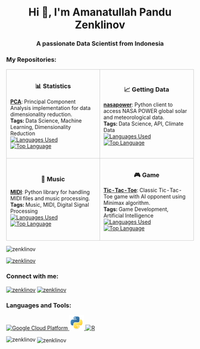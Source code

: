 <h1 align="center">Hi 👋, I'm Amanatullah Pandu Zenklinov</h1>
<h3 align="center">A passionate Data Scientist from Indonesia</h3>

<h3 align="left">My Repositories:</h3>

<table>
  <tr>
    <td style="padding: 10px; border: 1px solid #ccc; border-radius: 5px;">
      <h3 align="center">📊 Statistics</h3>
      <p>
        <a href="https://github.com/zenklinov/PCA"><strong>PCA</strong></a>: Principal Component Analysis implementation for data dimensionality reduction.
        <br>
        <strong>Tags:</strong> Data Science, Machine Learning, Dimensionality Reduction
        <br>
        <a href="https://github.com/zenklinov/PCA"><img src="https://img.shields.io/github/languages/count/zenklinov/PCA" alt="Languages Used"></a>
        &nbsp;
        <a href="https://github.com/zenklinov/PCA"><img src="https://img.shields.io/github/languages/top/zenklinov/PCA" alt="Top Language"></a>
      </p>
    </td>
    <td style="padding: 10px; border: 1px solid #ccc; border-radius: 5px;">
      <h3 align="center">📈 Getting Data</h3>
      <p>
        <a href="https://github.com/zenklinov/nasapower"><strong>nasapower</strong></a>: Python client to access NASA POWER global solar and meteorological data.
        <br>
        <strong>Tags:</strong> Data Science, API, Climate Data
        <br>
        <a href="https://github.com/zenklinov/nasapower"><img src="https://img.shields.io/github/languages/count/zenklinov/nasapower" alt="Languages Used"></a>
        &nbsp;
        <a href="https://github.com/zenklinov/nasapower"><img src="https://img.shields.io/github/languages/top/zenklinov/nasapower" alt="Top Language"></a>
      </p>
    </td>
  </tr>
  <tr>
    <td style="padding: 10px; border: 1px solid #ccc; border-radius: 5px;">
      <h3 align="center">🎵 Music</h3>
      <p>
        <a href="https://github.com/zenklinov/MIDI"><strong>MIDI</strong></a>: Python library for handling MIDI files and music processing.
        <br>
        <strong>Tags:</strong> Music, MIDI, Digital Signal Processing
        <br>
        <a href="https://github.com/zenklinov/MIDI"><img src="https://img.shields.io/github/languages/count/zenklinov/MIDI" alt="Languages Used"></a>
        &nbsp;
        <a href="https://github.com/zenklinov/MIDI"><img src="https://img.shields.io/github/languages/top/zenklinov/MIDI" alt="Top Language"></a>
      </p>
    </td>
    <td style="padding: 10px; border: 1px solid #ccc; border-radius: 5px;">
      <h3 align="center">🎮 Game</h3>
      <p>
        <a href="https://github.com/zenklinov/Tic-Tac-Toe"><strong>Tic-Tac-Toe</strong></a>: Classic Tic-Tac-Toe game with AI opponent using Minimax algorithm.
        <br>
        <strong>Tags:</strong> Game Development, Artificial Intelligence
        <br>
        <a href="https://github.com/zenklinov/Tic-Tac-Toe"><img src="https://img.shields.io/github/languages/count/zenklinov/Tic-Tac-Toe" alt="Languages Used"></a>
        &nbsp;
        <a href="https://github.com/zenklinov/Tic-Tac-Toe"><img src="https://img.shields.io/github/languages/top/zenklinov/Tic-Tac-Toe" alt="Top Language"></a>
      </p>
    </td>
  </tr>
</table>

<p align="left"> <img src="https://komarev.com/ghpvc/?username=zenklinov&label=Profile%20views&color=0e75b6&style=flat" alt="zenklinov" /> </p>

<p align="left"> <a href="https://github.com/ryo-ma/github-profile-trophy"><img src="https://github-profile-trophy.vercel.app/?username=zenklinov" alt="zenklinov" /></a> </p>

<h3 align="left">Connect with me:</h3>
<p align="left">
<a href="https://linkedin.com/in/zenklinov" target="blank"><img align="center" src="https://raw.githubusercontent.com/rahuldkjain/github-profile-readme-generator/master/src/images/icons/Social/linked-in-alt.svg" alt="zenklinov" height="30" width="40" /></a>
<a href="https://instagram.com/zenklinov" target="blank"><img align="center" src="https://raw.githubusercontent.com/rahuldkjain/github-profile-readme-generator/master/src/images/icons/Social/instagram.svg" alt="zenklinov" height="30" width="40" /></a>
</p>

<h3 align="left">Languages and Tools:</h3>
<p align="left"> 
  <a href="https://cloud.google.com" target="_blank" rel="noreferrer"> 
    <img src="https://www.vectorlogo.zone/logos/google_cloud/google_cloud-icon.svg" alt="Google Cloud Platform" width="40" height="40"/> 
  </a> 
  <a href="https://www.python.org" target="_blank" rel="noreferrer"> 
    <img src="https://raw.githubusercontent.com/devicons/devicon/master/icons/python/python-original.svg" alt="Python" width="40" height="40"/> 
  </a> 
  <a href="https://www.r-project.org/" target="_blank" rel="noreferrer"> <!-- Tambahkan ini untuk bahasa R -->
    <img src="https://www.r-project.org/logo/Rlogo.svg" alt="R" width="40" height="40"/> 
  </a> 
</p>

<p><img align="left" src="https://github-readme-stats.vercel.app/api/top-langs?username=zenklinov&show_icons=true&locale=en&layout=compact" alt="zenklinov" /></p>

<p>&nbsp;<img align="center" src="https://github-readme-stats.vercel.app/api?username=zenklinov&show_icons=true&locale=en" alt="zenklinov" /></p>
